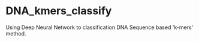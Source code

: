 # DNA_kmers_classify
Using Deep Neural Network to classification DNA Sequence based 'k-mers' method.
